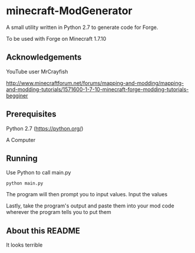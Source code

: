 # minecraft-ModGenerator

A small utility written in Python 2.7 to generate code for Forge.

To be used with Forge on Minecraft 1.7.10

## Acknowledgements

YouTube user MrCrayfish

http://www.minecraftforum.net/forums/mapping-and-modding/mapping-and-modding-tutorials/1571600-1-7-10-minecraft-forge-modding-tutorials-begginer

## Prerequisites

Python 2.7 (https://python.org/)

A Computer

## Running

Use Python to call main.py

```
python main.py
```

The program will then prompt you to input values. Input the values

Lastly, take the program's output and paste them into your mod code
wherever the program tells you to put them

## About this README

It looks terrible
